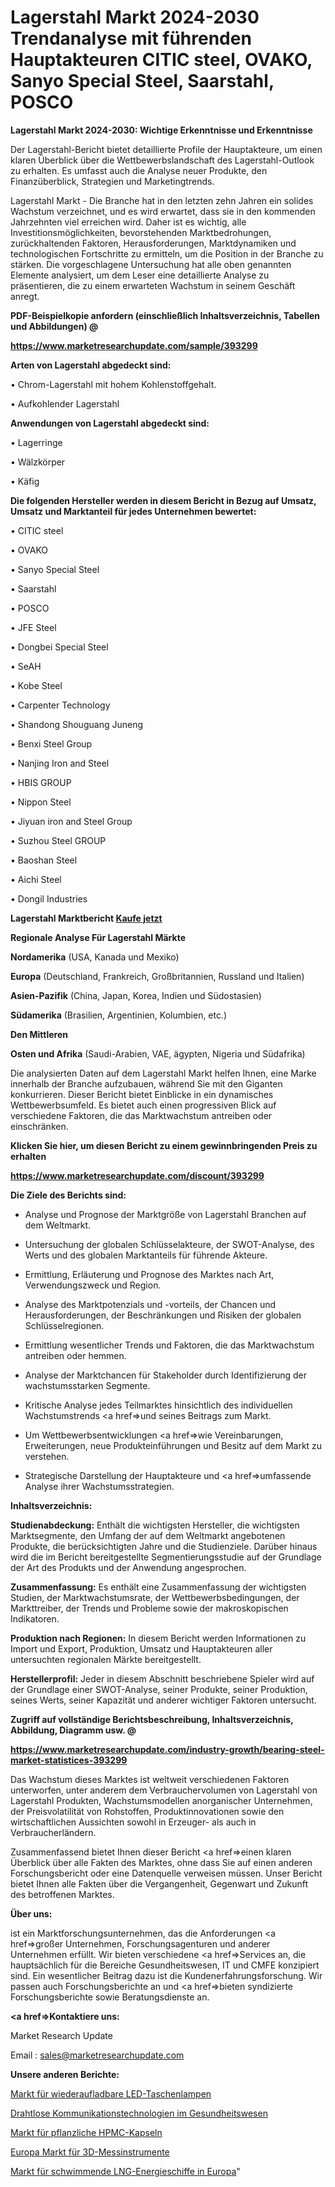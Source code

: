 # Lagerstahl Markt 2024-2030 Trendanalyse mit führenden Hauptakteuren CITIC steel, OVAKO, Sanyo Special Steel, Saarstahl, POSCO

<strong>Lagerstahl Markt 2024-2030: Wichtige Erkenntnisse und Erkenntnisse</strong>

Der Lagerstahl-Bericht bietet detaillierte Profile der Hauptakteure, um einen klaren Überblick über die Wettbewerbslandschaft des Lagerstahl-Outlook zu erhalten. Es umfasst auch die Analyse neuer Produkte, den Finanzüberblick, Strategien und Marketingtrends.

Lagerstahl Markt - Die Branche hat in den letzten zehn Jahren ein solides Wachstum verzeichnet, und es wird erwartet, dass sie in den kommenden Jahrzehnten viel erreichen wird. Daher ist es wichtig, alle Investitionsmöglichkeiten, bevorstehenden Marktbedrohungen, zurückhaltenden Faktoren, Herausforderungen, Marktdynamiken und technologischen Fortschritte zu ermitteln, um die Position in der Branche zu stärken. Die vorgeschlagene Untersuchung hat alle oben genannten Elemente analysiert, um dem Leser eine detaillierte Analyse zu präsentieren, die zu einem erwarteten Wachstum in seinem Geschäft anregt.



<strong><b>PDF-Beispielkopie anfordern (einschließlich Inhaltsverzeichnis, Tabellen und Abbildungen) @ </b></strong>

<strong><a href=https://www.marketresearchupdate.com/sample/393299>

<strong>https://www.marketresearchupdate.com/sample/393299</u></a></strong></strong>



<strong>Arten von Lagerstahl abgedeckt sind:</strong>

• Chrom-Lagerstahl mit hohem Kohlenstoffgehalt.

• Aufkohlender Lagerstahl



<strong>Anwendungen von Lagerstahl abgedeckt sind:</strong>

• Lagerringe

• Wälzkörper

• Käfig



<strong>Die folgenden Hersteller werden in diesem Bericht in Bezug auf Umsatz, Umsatz und Marktanteil für jedes Unternehmen bewertet:</strong>

• CITIC steel

• OVAKO

• Sanyo Special Steel

• Saarstahl

• POSCO

• JFE Steel

• Dongbei Special Steel

• SeAH

• Kobe Steel

• Carpenter Technology

• Shandong Shouguang Juneng

• Benxi Steel Group

• Nanjing Iron and Steel

• HBIS GROUP

• Nippon Steel

• Jiyuan iron and Steel Group

• Suzhou Steel GROUP

• Baoshan Steel

• Aichi Steel

• Dongil Industries



<strong>Lagerstahl Marktbericht <a href=https://www.marketresearchupdate.com/buynow/393299>Kaufe jetzt</a></strong>



<strong>Regionale Analyse Für Lagerstahl Märkte</strong>



<strong>Nordamerika</strong> (USA, Kanada und Mexiko)



<strong>Europa</strong> (Deutschland, Frankreich, Großbritannien, Russland und Italien)



<strong>Asien-Pazifik</strong> (China, Japan, Korea, Indien und Südostasien)



<strong>Südamerika</strong> (Brasilien, Argentinien, Kolumbien, etc.)



<strong>Den Mittleren</strong> 

<strong>Osten und Afrika</strong> (Saudi-Arabien, VAE, ägypten, Nigeria und Südafrika)

Die analysierten Daten auf dem Lagerstahl Markt helfen Ihnen, eine Marke innerhalb der Branche aufzubauen, während Sie mit den Giganten konkurrieren. Dieser Bericht bietet Einblicke in ein dynamisches Wettbewerbsumfeld. Es bietet auch einen progressiven Blick auf verschiedene Faktoren, die das Marktwachstum antreiben oder einschränken.



<strong>Klicken Sie hier, um diesen Bericht zu einem gewinnbringenden Preis zu erhalten
</strong>

<strong><a href=https://www.marketresearchupdate.com/discount/393299>https://www.marketresearchupdate.com/discount/393299</b></u></strong></a>



<strong>Die Ziele des Berichts sind:</strong>

- Analyse und Prognose der Marktgröße von Lagerstahl Branchen auf dem Weltmarkt.

- Untersuchung der globalen Schlüsselakteure, der SWOT-Analyse, des Werts und des globalen Marktanteils für führende Akteure.

- Ermittlung, Erläuterung und Prognose des Marktes nach Art, Verwendungszweck und Region.

- Analyse des Marktpotenzials und -vorteils, der Chancen und Herausforderungen, der Beschränkungen und Risiken der globalen Schlüsselregionen.

- Ermittlung wesentlicher Trends und Faktoren, die das Marktwachstum antreiben oder hemmen.

- Analyse der Marktchancen für Stakeholder durch Identifizierung der wachstumsstarken Segmente.

- Kritische Analyse jedes Teilmarktes hinsichtlich des individuellen Wachstumstrends <a href=>und</a> seines Beitrags zum Markt.

- Um Wettbewerbsentwicklungen <a href=>wie</a> Vereinbarungen, Erweiterungen, neue Produkteinführungen und Besitz auf dem Markt zu verstehen.

- Strategische Darstellung der Hauptakteure und <a href=>umfas</a>sende Analyse ihrer Wachstumsstrategien.



<strong>Inhaltsverzeichnis:</strong>



<strong>Studienabdeckung:</strong> Enthält die wichtigsten Hersteller, die wichtigsten Marktsegmente, den Umfang der auf dem Weltmarkt angebotenen Produkte, die berücksichtigten Jahre und die Studienziele. Darüber hinaus wird die im Bericht bereitgestellte Segmentierungsstudie auf der Grundlage der Art des Produkts und der Anwendung angesprochen.



<strong>Zusammenfassung:</strong> Es enthält eine Zusammenfassung der wichtigsten Studien, der Marktwachstumsrate, der Wettbewerbsbedingungen, der Markttreiber, der Trends und Probleme sowie der makroskopischen Indikatoren.



<strong>Produktion nach Regionen:</strong> In diesem Bericht werden Informationen zu Import und Export, Produktion, Umsatz und Hauptakteuren aller untersuchten regionalen Märkte bereitgestellt.



<strong>Herstellerprofil:</strong> Jeder in diesem Abschnitt beschriebene Spieler wird auf der Grundlage einer SWOT-Analyse, seiner Produkte, seiner Produktion, seines Werts, seiner Kapazität und anderer wichtiger Faktoren untersucht.



<strong><b>Zugriff auf vollständige Berichtsbeschreibung, Inhaltsverzeichnis, Abbildung, Diagramm usw. @ </b></strong>

<strong><a href=https://www.marketresearchupdate.com/industry-growth/bearing-steel-market-statistices-393299>https://www.marketresearchupdate.com/industry-growth/bearing-steel-market-statistices-393299</a></strong>

Das Wachstum dieses Marktes ist weltweit verschiedenen Faktoren unterworfen, unter anderem dem Verbrauchervolumen von Lagerstahl von Lagerstahl Produkten, Wachstumsmodellen anorganischer Unternehmen, der Preisvolatilität von Rohstoffen, Produktinnovationen sowie den wirtschaftlichen Aussichten sowohl in Erzeuger- als auch in Verbraucherländern.

Zusammenfassend bietet Ihnen dieser Bericht <a href=>einen</a> klaren Überblick über alle Fakten des Marktes, ohne dass Sie auf einen anderen Forschungsbericht oder eine Datenquelle verweisen müssen. Unser Bericht bietet Ihnen alle Fakten über die Vergangenheit, Gegenwart und Zukunft des betroffenen Marktes.



<strong>Über uns:</strong>

 ist ein Marktforschungsunternehmen, das die Anforderungen <a href=>großer</a> Unternehmen, Forschungsagenturen und anderer Unternehmen erfüllt. Wir bieten verschiedene <a href=>Services</a> an, die hauptsächlich für die Bereiche Gesundheitswesen, IT und CMFE konzipiert sind. Ein wesentlicher Beitrag dazu ist die Kundenerfahrungsforschung. Wir passen auch Forschungsberichte an und <a href=>bieten</a> syndizierte Forschungsberichte sowie Beratungsdienste an.



<strong><a href=>Kontaktiere uns:</a></strong>

Market Research Update

Email : sales@marketresearchupdate.com



<strong>Unsere anderen Berichte:</strong>

<a href=https://www.linkedin.com/pulse/rechargeable-led-flashlight-market-2023-latest>Markt für wiederaufladbare LED-Taschenlampen</a>

<a href=https://www.linkedin.com/pulse/wireless-communications-technologies-healthcare>Drahtlose Kommunikationstechnologien im Gesundheitswesen</a>

<a href=https://www.linkedin.com/pulse/vegetable-hpmc-capsule-market-size-trends-consumption>Markt für pflanzliche HPMC-Kapseln</a>

<a href=https://www.linkedin.com/pulse/europe-3d-metrology-instrument-market-2023-latest>Europa Markt für 3D-Messinstrumente</a>

<a href=https://www.linkedin.com/pulse/europe-floating-lng-power-vessel-market-witness-huge>Markt für schwimmende LNG-Energieschiffe in Europa</a>"
